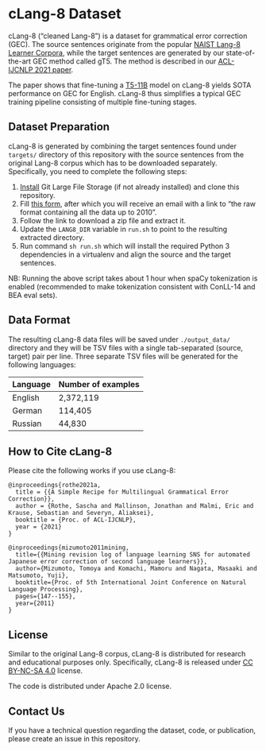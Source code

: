 # cLang-8 Dataset

cLang-8 (“cleaned Lang-8”) is a dataset for grammatical error correction (GEC).
The source sentences originate from the popular
[NAIST Lang-8 Learner Corpora](https://sites.google.com/site/naistlang8corpora/home),
while the target sentences are generated by our state-of-the-art GEC method
called gT5. The method is described in our [ACL-IJCNLP 2021 paper](https://arxiv.org/abs/2106.03830).

The paper shows that fine-tuning a
[T5-11B](https://github.com/google-research/text-to-text-transfer-transformer)
model on cLang-8 yields SOTA performance on GEC for English. cLang-8 thus
simplifies a typical GEC training pipeline consisting of multiple fine-tuning
stages.

## Dataset Preparation

cLang-8 is generated by combining the target sentences found under `targets/`
directory of this repository with the source sentences from the original Lang-8
corpus which has to be downloaded separately. Specifically, you need to complete
the following steps:

1.  [Install](https://git-lfs.github.com/) Git Large File Storage (if not
    already installed) and clone this repository.
2.  Fill
    [this form](https://docs.google.com/forms/d/17gZZsC_rnaACMXmPiab3kjqBEtRHPMz0UG9Dk-x_F0k/viewform?edit_requested=true),
    after which you will receive an email with a link to “the raw format
    containing all the data up to 2010”.
3.  Follow the link to download a zip file and extract it.
4.  Update the `LANG8_DIR` variable in `run.sh` to point to the resulting
    extracted directory.
5.  Run command `sh run.sh` which will install the required Python 3
    dependencies in a virtualenv and align the source and the target sentences.

NB: Running the above script takes about 1 hour when spaCy tokenization is
enabled (recommended to make tokenization consistent with ConLL-14 and BEA eval
sets).

## Data Format

The resulting cLang-8 data files will be saved under `./output_data/` directory
and they will be TSV files with a single tab-separated (source, target) pair per
line. Three separate TSV files will be generated for the following languages:

Language | Number of examples
-------- | ------------------
English  | 2,372,119
German   | 114,405
Russian  | 44,830

## How to Cite cLang-8

Please cite the following works if you use cLang-8:

```
@inproceedings{rothe2021a,
  title = {{A Simple Recipe for Multilingual Grammatical Error Correction}},
  author = {Rothe, Sascha and Mallinson, Jonathan and Malmi, Eric and Krause, Sebastian and Severyn, Aliaksei},
  booktitle = {Proc. of ACL-IJCNLP},
  year = {2021}
}

@inproceedings{mizumoto2011mining,
  title={{Mining revision log of language learning SNS for automated Japanese error correction of second language learners}},
  author={Mizumoto, Tomoya and Komachi, Mamoru and Nagata, Masaaki and Matsumoto, Yuji},
  booktitle={Proc. of 5th International Joint Conference on Natural Language Processing},
  pages={147--155},
  year={2011}
}
```

## License

Similar to the original Lang-8 corpus, cLang-8 is distributed for research and
educational purposes only. Specifically, cLang-8 is released under
[CC BY-NC-SA 4.0](https://creativecommons.org/licenses/by-nc-sa/4.0/) license.

The code is distributed under Apache 2.0 license.

## Contact Us

If you have a technical question regarding the dataset, code, or publication,
please create an issue in this repository.
